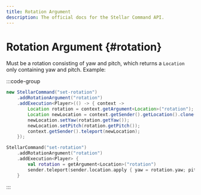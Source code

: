 ```yaml
---
title: Rotation Argument
description: The official docs for the Stellar Command API.
---
```


# Rotation Argument {#rotation}

Must be a rotation consisting of yaw and pitch, which returns a `Location` only containing yaw and pitch. Example:

:::code-group
```Java
new StellarCommand("set-rotation")
    .addRotationArgument("rotation")
    .addExecution<Player>(() -> { context ->
        Location rotation = context.getArgument<Location>("rotation");
        Location newLocation = context.getSender().getLocation().clone();
        newLocation.setYaw(rotation.getYaw());
        newLocation.setPitch(rotation.getPitch());
        context.getSender().teleport(newLocation);
    });
```
```Kotlin
StellarCommand("set-rotation")
    .addRotationArgument("rotation")
    .addExecution<Player> {
        val rotation = getArgument<Location>("rotation")
        sender.teleport(sender.location.apply { yaw = rotation.yaw; pitch = rotation.pitch })
    }
```
:::